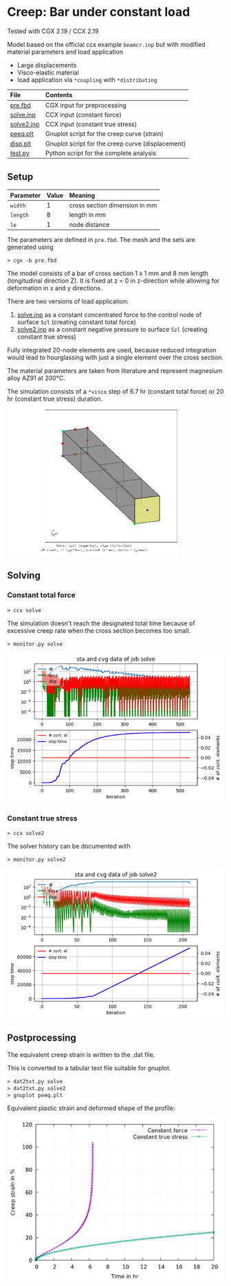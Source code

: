 # Creep: Bar under constant load
Tested with CGX 2.19 / CCX 2.19

Model based on the official ccx example `beamcr.inp` but with modified material parameters and load application

+ Large displacements
+ Visco-elastic material
+ load application via `*coupling` with `*distributing`

File                       | Contents    
:-------------             | :-------------
[pre.fbd](pre.fbd)         | CGX input for preprocessing
[solve.inp](solve.inp)     | CCX input (constant force)
[solve2.inp](solve2.inp)   | CCX input (constant true stress)
[peeq.plt](peeq.plt)       | Gnuplot script for the creep curve (strain)
[disp.plt](disp.plt)       | Gnuplot script for the creep curve (displacement)
[test.py](test.py)         | Python script for the complete analysis

## Setup

| Parameter | Value   | Meaning |
| :-------- |  :----- | :------------- |
| `width`   | 1       | cross section dimension in mm |
| `length`  | 8       | length in mm|
| `le`      | 1       | node distance

The parameters are defined in `pre.fbd`. The mesh and the sets are generated using
    
    > cgx -b pre.fbd

The model consists of a bar of cross section 1 x 1 mm and 8 mm length (longitudinal direction Z). It is fixed at z = 0 in z-direction while allowing for deformation in x and y directions. 

There are two versions of load application:

1. [solve.inp](solve.inp) as a constant concentrated force to the control node of surface `Szl` (creating constant total force)
2. [solve2.inp](solve2.inp) as a constant negative pressure to surface `Szl` (creating constant true stress)

Fully integrated 20-node elements are used, because reduced integration would lead to hourglassing with just a single element over the cross section.

The material parameters are taken from literature and represent magnesium alloy AZ91 at 200°C.

The simulation consists of a `*visco` step of 6.7 hr (constant total force) or 20  hr (constant true stress) duration.

<img src="sets.png" width="400" title="Mesh and sets">

## Solving

### Constant total force

```
> ccx solve
```
The simulation doesn't reach the designated total time because of excessive creep rate when the cross section becomes too small.
```
> monitor.py solve
```

<img src="solve.png" title="Convergence history, constant force">

### Constant true stress

```
> ccx solve2
```
The solver history can be documented with
```
> monitor.py solve2
```

<img src="solve2.png" title="Convergence history, constant stress">

## Postprocessing

The equivalent creep strain is written to the .dat file. 

This is converted to a tabular text file suitable for gnuplot.

```
> dat2txt.py solve
> dat2txt.py solve2
> gnuplot peeq.plt
```
Equivalent plastic strain and deformed shape of the profile:

<img src="peeq.png" title="Creep strain over time">
